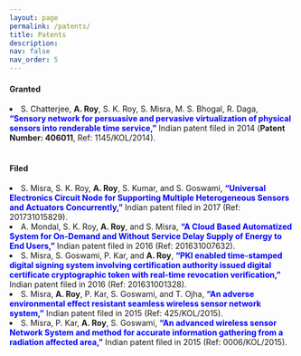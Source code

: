 ```yaml
---
layout: page
permalink: /patents/
title: Patents
description:
nav: false
nav_order: 5
---
```


<h4 class="post-title"><strong>Granted</strong></h4>


<li> S. Chatterjee, <strong>A. Roy</strong>, S. K. Roy, S. Misra, M. S. Bhogal, R. Daga, <strong style="color:blue">“Sensory network for persuasive and pervasive virtualization of physical sensors into renderable time service,”</strong> Indian patent filed in 2014
(<strong>Patent Number: 406011</strong>, Ref: 1145/KOL/2014).</li>



<br>
  <h4 class="post-title"><strong>Filed</strong></h4>

  <li> S. Misra, S. K. Roy, <strong>A. Roy</strong>, S. Kumar, and S. Goswami, <strong style="color:blue">“Universal Electronics Circuit Node for Supporting Multiple Heterogeneous Sensors and Actuators Concurrently,”</strong> Indian patent filed in 2017 (Ref:
  201731015829).</li>
  <li> A. Mondal, S. K. Roy, <strong>A. Roy</strong>, and S. Misra, <strong style="color:blue">“A Cloud Based Automatized System for On-Demand and   Without Service Delay Supply of Energy to End Users,”</strong> Indian patent filed in 2016 (Ref: 201631007632).</li>
  <li> S. Misra, S. Goswami, P. Kar, and <strong>A. Roy</strong>, <strong style="color:blue">“PKI enabled time-stamped digital signing system involving  certification authority issued digital certificate cryptographic token with real-time revocation verification,”</strong> Indian patent filed in 2016 (Ref: 201631001328).</li>
  <li> S. Misra, <strong>A. Roy</strong>, P. Kar, S. Goswami, and T. Ojha, <strong style="color:blue">“An adverse environmental effect resistant seamless  wireless sensor network system,”</strong> Indian patent filed in 2015 (Ref: 425/KOL/2015).</li>
  <li> S. Misra, P. Kar, <strong>A. Roy</strong>, S. Goswami, <strong style="color:blue">“An advanced wireless sensor Network System and method  for accurate information gathering from a radiation affected area,”</strong> Indian patent filed in 2015 (Ref:
  0006/KOL/2015).</li>
